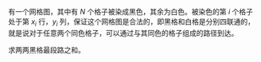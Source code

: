 有一个网格图，其中有 $N$ 个格子被染成黑色，其余为白色。被染色的第 $i$ 个格子处于第 $x_i$ 行，$y_i$ 列，保证这个网格图是合法的，即黑格和白格是分别四联通的，就是说对于任意两个同色格子，可以通过与其同色的格子组成的路径到达。

求两两黑格最段路之和。